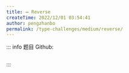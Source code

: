 ```yaml
---
title: ➖ Reverse
createTime: 2022/12/01 03:54:41
author: pengzhanbo
permalink: /type-challenges/medium/reverse/
---
```


::: info 题目
Github: []()

```ts

```

:::
